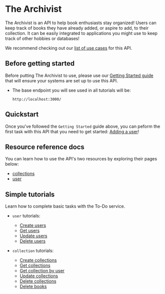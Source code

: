 

# The Archivist

The Archivist is an API to help book enthusiasts stay organized! Users can keep track of books they have already added, or aspire to add, to their collection. It can be easily integrated to applications you might use to keep track of other hobbies or databases!

We recommend checking out our [list of use cases](./Tutorials/use-cases.md) for this API.

## Before getting started

Before putting The Archivist to use, please use our [Getting Started guide](./Tutorials/getting-started.md) that will ensure your systems are set up to use this API.

* The base endpoint you will see used in all tutorials will be:

  ``` shell
  http://localhost:3000/
  ```

## Quickstart
Once you've followed the `Getting Started` guide above, you can peform the first task with this API that you need to get started: [Adding a user](./Resources/CRUD-topics/add-users.md)!

## Resource reference docs
You can learn how to use the API's two resources by exploring their pages below:

* [collections](./Resources/collections.md)
* [user](./Resources/user.md)

## Simple tutorials

Learn how to complete basic tasks with the To-Do service.  

* `user` tutorials:
  * [Create users](./Resources/CRUD-topics/add-users.md)
  * [Get users](./Resources/CRUD-topics/get-users.md)
  * [Update users](./Resources/CRUD-topics/update-users.md)
  * [Delete users](./Resources/CRUD-topics/delete-users.md)
 
* `collection` tutorials:
  * [Create collections](./Resources/CRUD-topics/add-collections.md)
  * [Get collections](./Resources/CRUD-topics/get-collections.md)
  * [Get collection by user](./Resources/CRUD-topics/collections-by-user.md)
  * [Update collections](./Resources/CRUD-topics/update-collections.md)
  * [Delete collections](./Resources/CRUD-topics/delete-collections.md)
  * [Delete books](./Resources/CRUD-topics/delete-books.md)
